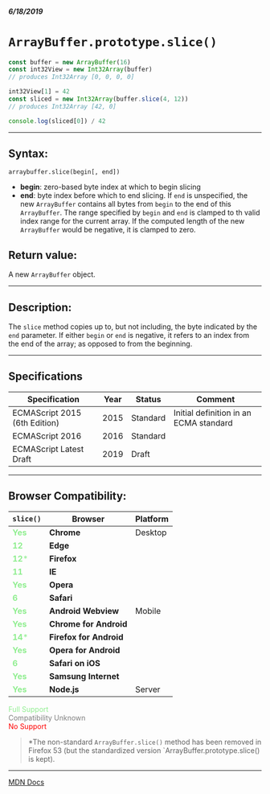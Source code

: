 ##### 6/18/2019
# `ArrayBuffer.prototype.slice()`

```js
const buffer = new ArrayBuffer(16)
const int32View = new Int32Array(buffer)
// produces Int32Array [0, 0, 0, 0]

int32View[1] = 42
const sliced = new Int32Array(buffer.slice(4, 12))
// produces Int32Array [42, 0]

console.log(sliced[0]) / 42
```

---

## Syntax:
`arraybuffer.slice(begin[, end])`

* **begin**: zero-based byte index at which to begin slicing 
* **end**: byte index before which to end slicing.  If `end` is unspecified, the new `ArrayBuffer` contains all bytes from `begin` to the end of this `ArrayBuffer`.  The range specified by `begin` and `end` is clamped to th valid index range for the current array.  If the computed length of the new `ArrayBuffer` would be negative, it is clamped to zero.

## Return value:
A new `ArrayBuffer` object.

---

## Description:
The `slice` method copies up to, but not including, the byte indicated by the `end` parameter.  If either `begin` or `end` is negative, it refers to an index from the end of the array; as opposed to from the beginning.

---

## Specifications
| Specification | Year | Status | Comment |
|---|---|---|---|
| ECMAScript 2015 (6th Edition) | 2015 | Standard | Initial definition in an ECMA standard |
| ECMAScript 2016 | 2016 | Standard |  |
| ECMAScript Latest Draft | 2019 | Draft |  |

---

## Browser Compatibility:
| `slice()` | Browser | Platform |
|---|---|---|
| <span style="color: lightgreen">**Yes**</span> | **Chrome** | Desktop | 
| <span style="color: lightgreen">**12**</span> | **Edge** || 
| <span style="color: lightgreen">**12***</span> | **Firefox** || 
| <span style="color: lightgreen">**11**</span> | **IE** || 
| <span style="color: lightgreen">**Yes**</span> | **Opera** || 
| <span style="color: lightgreen">**6**</span> | **Safari** || 
| <span style="color: lightgreen">**Yes**</span> | **Android Webview** | Mobile | 
| <span style="color: lightgreen">**Yes**</span> | **Chrome for Android** || 
| <span style="color: lightgreen">**14***</span> | **Firefox for Android** || 
| <span style="color: lightgreen">**Yes**</span> | **Opera for Android** || 
| <span style="color: lightgreen">**6**</span> | **Safari on iOS** || 
| <span style="color: lightgreen">**Yes**</span> | **Samsung Internet** || 
| <span style="color: lightgreen">**Yes**</span> | **Node.js** | Server | 

<span style="color: lightgreen">Full Support</span>  
<span style="color: grey">Compatibility Unknown</span>  
<span style="color: red">No Support</span>

  > *The non-standard `ArrayBuffer.slice()` method has been removed in Firefox 53 (but the standardized version `ArrayBuffer.prototype.slice() is kept).

---

[MDN Docs](https://developer.mozilla.org/en-US/docs/Web/JavaScript/Reference/Global_Objects/ArrayBuffer/slice)